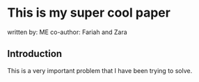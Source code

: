 # This is my super cool paper
written by: ME
co-author: Fariah and Zara

## Introduction
This is a very important problem that I have been trying to solve.
